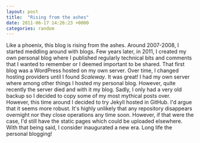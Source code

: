 ```yaml
---
layout: post
title:  "Rising from the ashes"
date: 2011-06-17 14:26:23 +0000
categories: random
---
```

Like a phoenix, this blog is rising from the ashes. Around 2007-2008, I started meddling around with blogs. Few years later, in 2011, I created my own personal blog where I published regularly technical bits and comments that I wanted to remember or I deemed important to be shared. That first blog was a WordPress hosted on my own server. Over time, I changed hosting providers until I found _Scaleway_. It was great! I had my own server where among other things I hosted my personal blog. However, quite recently the server died and with it my blog. Sadly, I only had a very old backup so I decided to copy some of my most mythical posts over. However, this time around I decided to try Jekyll hosted in GitHub. I'd argue that it seems more robust. It's highly unlikely that any repository disappears overnight nor they close operations any time soon. However, if that were the case, I'd still have the static pages which could be uploaded elsewhere.
With that being said, I consider inaugurated a new era. 
Long life the personal blogging!

